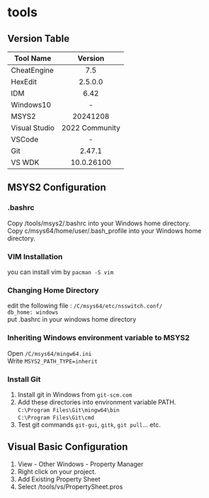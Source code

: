 # tools
## Version Table
| Tool Name     | Version       |
| ------------- |:-------------:|
| CheatEngine   | 7.5           |
| HexEdit       | 2.5.0.0       |
| IDM           | 6.42          |
| Windows10     | -             |
| MSYS2         | 20241208      |
| Visual Studio | 2022 Community|
| VSCode        | -             |
| Git           | 2.47.1        |
| VS WDK        | 10.0.26100    |

## MSYS2 Configuration
### .bashrc
Copy /tools/msys2/.bashrc into your Windows home directory.  
Copy c/msys64/home/user/.bash_profile into your Windows home directory.  
### VIM Installation
you can install vim by `pacman -S vim`  
### Changing Home Directory
edit the following file : `/C/msys64/etc/nsswitch.conf/`  
`db_home: windows`  
put .bashrc in your windows home directory  
### Inheriting Windows environment variable to MSYS2
Open `/C/msys64/mingw64.ini`  
Write `MSYS2_PATH_TYPE=inherit`  
### Install Git
1. Install git in Windows from `git-scm.com`  
2. Add these directories into environment variable PATH.  
`C:\Program Files\Git\mingw64\bin`  
`C:\Program Files\Git\cmd`  
3. Test git commands `git-gui`, `gitk`, `git pull`... etc.

## Visual Basic Configuration
1. View - Other Windows - Property Manager  
2. Right click on your project.  
3. Add Existing Property Sheet  
4. Select /tools/vs/PropertySheet.pros
